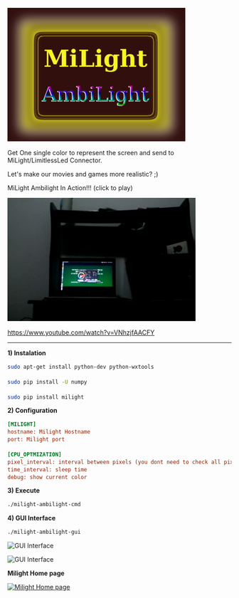 ![LOGO](https://raw.githubusercontent.com/masterzion/milight-ambilight/master/imgs/migui.png)





Get One single color to represent the screen and send to MiLight/LimitlessLed Connector.

Let's make our movies and games more realistic? ;)


MiLight Ambilight In Action!!! (click to play)

[![MiLight Ambilight in Action](https://raw.githubusercontent.com/masterzion/milight-ambilight/master/imgs/youtube.png)](https://www.youtube.com/watch?v=VNhzjfAACFY)

https://www.youtube.com/watch?v=VNhzjfAACFY




---

**1) Instalation**
``` bash
sudo apt-get install python-dev python-wxtools

sudo pip install -U numpy

sudo pip install milight
```

**2) Configuration**
``` ini
[MILIGHT]
hostname: Milight Hostname
port: Milight port

[CPU_OPTMIZATION]
pixel_interval: interval between pixels (you dont need to check all pixels )
time_interval: sleep time
debug: show current color
```

**3) Execute**
``` bash
./milight-ambilight-cmd
```


**4) GUI Interface**

``` bash
./milight-ambilight-gui
```


![GUI Interface](http://s7.postimg.org/w593zqguj/milight_gui1.png)



![GUI Interface](http://s24.postimg.org/nmwmecafp/milight_gui2.png)


**Milight Home page**

[![Milight Home page](http://cdn2.bigcommerce.com/n-d57o0b/jesswyt/products/78/images/266/milight_bulb1__74439.1404685995.220.290.jpg?c=2)](http://www.milight.com/milight-rgbw/)